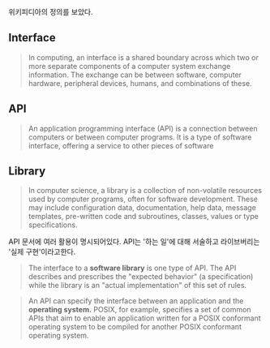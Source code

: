 
위키피디아의 정의를 보았다.

## Interface

> In computing, an interface is a shared boundary across which two or more separate components of a computer system exchange information. The exchange can be between software, computer hardware, peripheral devices, humans, and combinations of these.

## API

> An application programming interface (API) is a connection between computers or between computer programs. It is a type of software interface, offering a service to other pieces of software

## Library

> In computer science, a library is a collection of non-volatile resources used by computer programs, often for software development. These may include configuration data, documentation, help data, message templates, pre-written code and subroutines, classes, values or type specifications.

API 문서에 여러 활용이 명시되어있다. API는 '하는 일'에 대해 서술하고 라이브버리는 '실제 구현'이라고한다.

> The interface to a **software library** is one type of API. The API describes and prescribes the "expected behavior" (a specification) while the library is an "actual implementation" of this set of rules.

> An API can specify the interface between an application and the **operating system.** POSIX, for example, specifies a set of common APIs that aim to enable an application written for a POSIX conformant operating system to be compiled for another POSIX conformant operating system.

